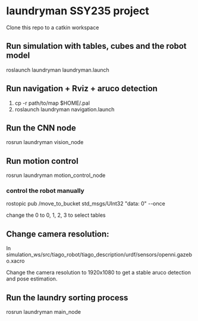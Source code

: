 # laundryman SSY235 project


Clone this repo to a catkin workspace

## Run simulation with tables, cubes and the robot model
roslaunch laundryman laundryman.launch

## Run navigation + Rviz + aruco detection
1. cp -r path/to/map $HOME/.pal
2. roslaunch laundryman navigation.launch

## Run the CNN node
rosrun laundryman vision_node

## Run motion control
rosrun laundryman motion_control_node
### control the robot manually
rostopic pub /move_to_bucket std_msgs/UInt32 "data: 0" --once

change the 0 to 0, 1, 2, 3 to select tables
## Change camera resolution:
In simulation_ws/src/tiago_robot/tiago_description/urdf/sensors/openni.gazebo.xacro

Change the camera resolution to 1920x1080 to get a stable aruco detection and pose estimation.

## Run the laundry sorting process
rosrun laundryman main_node